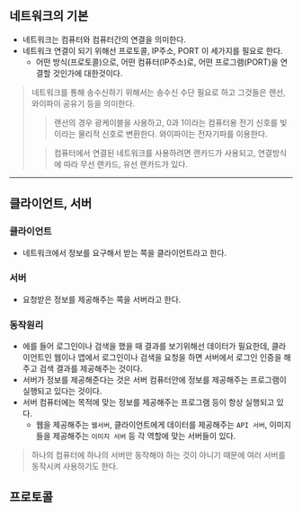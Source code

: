 ## 네트워크의 기본
- 네트워크는 컴퓨터와 컴퓨터간의 연결을 의미한다.
- 네트워크 연결이 되기 위해선 프로토콜, IP주소, PORT 이 세가지를 필요로 한다.
  - 어떤 방식(프로토콜)으로, 어떤 컴퓨터(IP주소)로, 어떤 프로그램(PORT)을 연결할 것인가에 대한것이다.
> 네트워크를 통해 송수신하기 위해서는 송수신 수단 필요로 하고 그것들은 랜선, 와이파이 공유기 등을 의미한다.
> > 랜선의 경우 광케이블을 사용하고, 0과 1이라는 컴퓨터용 전기 신호를 빛이라는 물리적 신호로 변환한다. 와이파이는 전자기파를 이용한다.
>
> > 컴퓨터에서 연결된 네트워크를 사용하려면 랜카드가 사용되고, 연결방식에 따라 무선 랜카드, 유선 랜카드가 있다.
---

## 클라이언트, 서버
### 클라이언트
- 네트워크에서 정보를 요구해서 받는 쪽을 클라이언트라고 한다.

### 서버
- 요청받은 정보를 제공해주는 쪽을 서버라고 한다.


### 동작원리
- 에를 들어 로그인이나 검색을 했을 때 결과를 보기위해선 데이터가 필요한데, 클라이언트인 웹이나 앱에서 로그인이나 검색을 요청을 하면 서버에서 로그인 인증을 해주고 검색 결과를 제공해주는 것이다.
- 서버가 정보를 제공해준다는 것은 서버 컴퓨터안에 정보를 제공해주는 프로그램이 실행되고 있다는 것이다.
- 서버 컴퓨터에는 목적에 맞는 정보를 제공해주는 프로그램 등이 항상 실행되고 있다.
  - 웹을 제공해주는 `웹서버`, 클라이언트에게 데이터를 제공해주는 `API 서버`, 이미지들을 제공해주는 `이미지 서버` 등 각 역할에 맞는 서버들이 있다.
> 하나의 컴퓨터에 하나의 서버만 동작해야 하는 것이 아니기 때문에 여러 서버를 동작시켜 사용하기도 한다.

## 프로토콜
